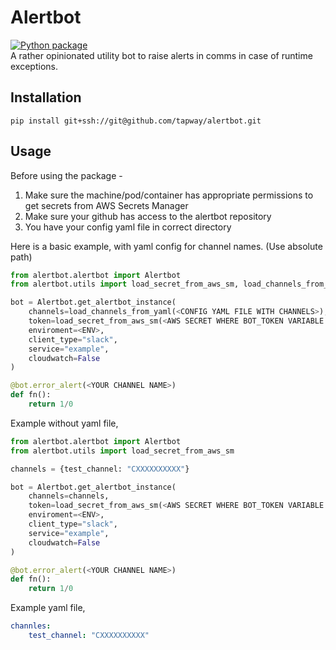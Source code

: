 # Alertbot
[![Python package](https://github.com/tapway/alertbot/actions/workflows/python-package.yml/badge.svg)](https://github.com/tapway/alertbot/actions/workflows/python-package.yml) <br>
A rather opinionated utility bot to raise alerts in comms in case of runtime exceptions.

## Installation
```shell
pip install git+ssh://git@github.com/tapway/alertbot.git
```

## Usage

Before using the package -
1. Make sure the machine/pod/container has appropriate permissions to get secrets from AWS Secrets Manager
2. Make sure your github has access to the alertbot repository
3. You have your config yaml file in correct directory

Here is a basic example, with yaml config for channel names. (Use absolute path)
```python
from alertbot.alertbot import Alertbot
from alertbot.utils import load_secret_from_aws_sm, load_channels_from_yaml

bot = Alertbot.get_alertbot_instance(
    channels=load_channels_from_yaml(<CONFIG YAML FILE WITH CHANNELS>),
    token=load_secret_from_aws_sm(<AWS SECRET WHERE BOT_TOKEN VARIABLE IS STORED>),
    enviroment=<ENV>,
    client_type="slack",
    service="example",
    cloudwatch=False
)

@bot.error_alert(<YOUR CHANNEL NAME>)
def fn():
    return 1/0
```

Example without yaml file,
```python
from alertbot.alertbot import Alertbot
from alertbot.utils import load_secret_from_aws_sm

channels = {test_channel: "CXXXXXXXXXX"}

bot = Alertbot.get_alertbot_instance(
    channels=channels,
    token=load_secret_from_aws_sm(<AWS SECRET WHERE BOT_TOKEN VARIABLE IS STORED>),
    enviroment=<ENV>,
    client_type="slack",
    service="example",
    cloudwatch=False
)

@bot.error_alert(<YOUR CHANNEL NAME>)
def fn():
    return 1/0
```

Example yaml file,
```yaml
channles:
    test_channel: "CXXXXXXXXXX"
```